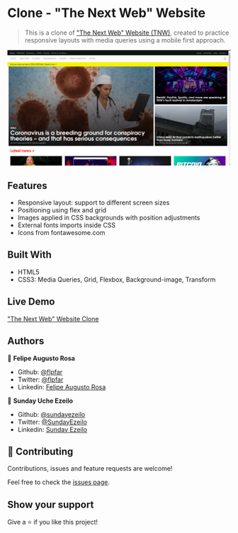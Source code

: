 # Clone - "The Next Web" Website

> This is a clone of ["The Next Web" Website (TNW)](https://thenextweb.com/), created to practice responsive layouts with media queries using a mobile first approach.

![screenshot](images/screenshot.png)

## Features

- Responsive layout: support to different screen sizes
- Positioning using flex and grid
- Images applied in CSS backgrounds with position adjustments
- External fonts imports inside CSS
- Icons from fontawesome.com

## Built With

- HTML5
- CSS3: Media Queries, Grid, Flexbox, Background-image, Transform

## Live Demo

["The Next Web" Website Clone](https://raw.githack.com/ezeilo-su/the-next-web-clone/dev/index.html)

## Authors

👤 **Felipe Augusto Rosa**

- Github: [@flpfar](https://github.com/flpfar)
- Twitter: [@flpfar](https://twitter.com/flpfar)
- Linkedin: [Felipe Augusto Rosa](https://www.linkedin.com/in/felipe-augusto-rosa-7b96a4b1)

👤 **Sunday Uche Ezeilo**

- Github: [@sundayezeilo](https://github.com/ezeilo-su)
- Twitter: [@SundayEzeilo](https://twitter.com/SundayEzeilo)
- Linkedin: [Sunday Ezeilo](https://www.linkedin.com/in/sunday-ezeilo-a6a67664/)

## 🤝 Contributing

Contributions, issues and feature requests are welcome!

Feel free to check the [issues page](issues/).

## Show your support

Give a ⭐️ if you like this project!